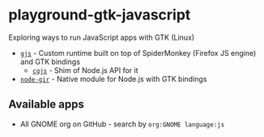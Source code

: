 # playground-gtk-javascript

Exploring ways to run JavaScript apps with GTK (Linux)

- [`gjs`](https://gitlab.gnome.org/GNOME/gjs) - Custom runtime built on top of SpiderMonkey (Firefox JS engine) and GTK bindings
  - [`cgjs`](https://github.com/cgjs/cgjs) - Shim of Node.js API for it
- [`node-gir`](https://github.com/Place1/node-gir) - Native module for Node.js with GTK bindings

## Available apps

- All GNOME org on GitHub - search by `org:GNOME language:js`
